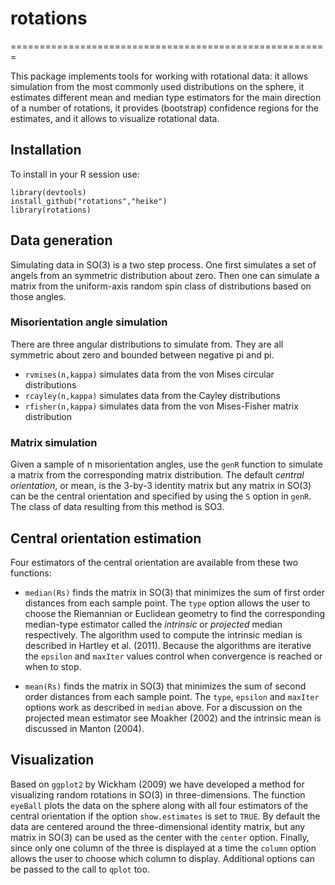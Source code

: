# rotations
=======================================================

This package implements tools for working with rotational data: it allows simulation from the most commonly used distributions on the sphere, it estimates different mean and median type estimators for the main direction of a number of rotations, it provides (bootstrap) confidence regions for the estimates, and it allows to visualize rotational data.

## Installation

To install in your R session use:
```
library(devtools)
install_github("rotations","heike")
library(rotations)
```
## Data generation

Simulating data in SO(3) is a two step process.  One first simulates a set of angels from an symmetric distribution about zero.  Then one can simulate a matrix from the uniform-axis random spin class of distributions based on those angles.

### Misorientation angle simulation
There are three angular distributions to simulate from.  They are all symmetric about zero and bounded between negative pi and pi.

* `rvmises(n,kappa)` simulates data from the von Mises circular distributions
* `rcayley(n,kappa)` simulates data from the Cayley distributions
* `rfisher(n,kappa)` simulates data from the von Mises-Fisher matrix distribution

### Matrix simulation
Given a sample of n misorientation angles, use the `genR` function to simulate a matrix from the corresponding matrix distribution.  The default *central orientation*, or mean, is the 3-by-3 identity matrix but any matrix in SO(3) can be the central orientation and specified by using the `S` option in `genR`.  The class of data resulting from this method is SO3.

## Central orientation estimation
Four estimators of the central orientation are available from these two functions:

* `median(Rs)` finds the matrix in SO(3) that minimizes the sum of first order distances from each sample point.  The `type` option allows the user to choose the Riemannian or Euclidean geometry to find the corresponding median-type estimator called the *intrinsic* or *projected* median respectively.  The algorithm used to compute the intrinsic median is described in Hartley et al. (2011).   Because the algorithms are iterative the `epsilon` and `maxIter` values control when convergence is reached or when to stop. 

* `mean(Rs)` finds the matrix in SO(3) that minimizes the sum of second order distances from each sample point.  The `type`, `epsilon` and `maxIter` options work as described in `median` above.  For a discussion on the projected mean estimator see Moakher (2002) and the intrinsic mean is discussed in Manton (2004).

## Visualization
Based on `ggplot2` by Wickham (2009) we have developed a method for visualizing random rotations in SO(3) in three-dimensions.  The function `eyeBall` plots the data on the sphere along with all four estimators of the central orientation if the option `show.estimates` is set to `TRUE`.  By default the data are centered around  the three-dimensional identity matrix, but any matrix in SO(3) can be used as the center with the `center` option.  Finally, since only one column of the three is displayed at a time the `column` option allows the user to choose which column to display.  Additional options can be passed to the call to `qplot` too.